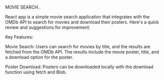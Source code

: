 MOVIE SEARCH..


React app is a simple movie search application that integrates with the OMDb API to search for movies and download their posters. Here's a quick review and suggestions for improvement:

Key Features:

Movie Search:
Users can search for movies by title, and the results are fetched from the OMDb API.
The results include the movie poster, title, and a download option for the poster.

Poster Download:
Posters can be downloaded locally with the download function using fetch and Blob.
